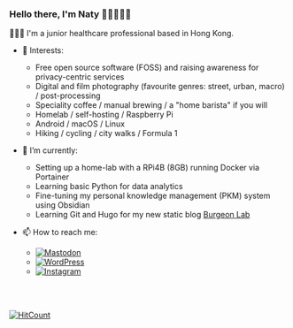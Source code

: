 ### Hello there, I'm Naty 👩🏻‍💻👋🏻

👩🏻‍⚕️ I'm a junior healthcare professional based in Hong Kong.

- 🔭 Interests:
  - Free open source software (FOSS) and raising awareness for privacy-centric services
  - Digital and film photography (favourite genres: street, urban, macro) / post-processing
  - Speciality coffee / manual brewing / a "home barista" if you will
  - Homelab / self-hosting / Raspberry Pi
  - Android / macOS / Linux
  - Hiking / cycling / city walks / Formula 1

- 🌱 I’m currently:
  -  Setting up a home-lab with a RPi4B (8GB) running Docker via Portainer
  -  Learning basic Python for data analytics
  -  Fine-tuning my personal knowledge management (PKM) system using Obsidian
  -  Learning Git and Hugo for my new static blog [Burgeon Lab](https://www.burgeonlab.com)

- 📫 How to reach me:
  - [![Mastodon](https://img.shields.io/badge/-MASTODON-%232B90D9?style=for-the-badge&logo=mastodon&logoColor=white)](https://fosstodon.org/@eclecticpassions)
  - [![WordPress](https://img.shields.io/badge/WordPress-%23117AC9.svg?style=for-the-badge&logo=WordPress&logoColor=white)](https://www.eclecticpassions.net)
  - [![Instagram](https://img.shields.io/badge/Instagram-%23E4405F.svg?style=for-the-badge&logo=Instagram&logoColor=white)](https://www.instagram.com/eclecticpassions)

<br>
<br>

[![HitCount](https://hits.dwyl.com/eclecticpassions/readmemd.svg?style=flat)](http://hits.dwyl.com/eclecticpassions/readmemd)


<!--
**eclecticpassions/eclecticpassions** is a ✨ _special_ ✨ repository because its `README.md` (this file) appears on your GitHub profile. Here are some ideas to get you started:

- 🔭 I’m currently working on ...
- 👯 I’m looking to collaborate on ...
- 🤔 I’m looking for help with ...
- ⚡ Fun fact: ...
- 💬 Ask me about 

https://github.com/Ileriayo/markdown-badges
-->
